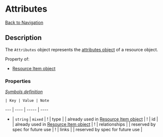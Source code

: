 # Attributes
[Back to Navigation](README.md)

## Description

The `Attributes` object represents the [attributes object](http://jsonapi.org/format/#document-resource-object-attributes) of a resource object.

Property of:
- [Resource Item object](objects-resource-item.md)

### Properties

_[Symbols definition](objects-introduction.md#symbols)_

    | Key | Value | Note
--- | ---- | ----- | ----
* | `string` | `mixed` |
! | type |   | already used in [Resource Item object](objects-resource-item.md) |
! | id | | already used in [Resource Item object](objects-resource-item.md) |
! | relationships | | reserved by spec for future use |
! | links | | reserved by spec for future use |
